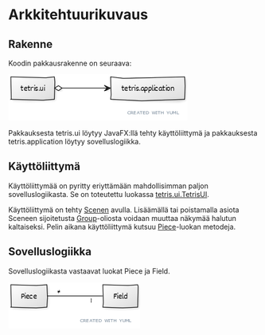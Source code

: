 # Arkkitehtuurikuvaus

## Rakenne

Koodin pakkausrakenne on seuraava:

<img src="https://github.com/Jannepen/ot-harjoitustyo/blob/master/dokumentaatio/kuvat/pakkauskaavio.png">

Pakkauksesta tetris.ui löytyy JavaFX:llä tehty käyttöliittymä ja pakkauksesta tetris.application löytyy sovelluslogiikka.

## Käyttöliittymä

Käyttöliittymää on pyritty eriyttämään mahdollisimman paljon sovelluslogiikasta. Se on toteutettu luokassa [tetris.ui.TetrisUI](https://github.com/Jannepen/ot-harjoitustyo/blob/master/Tetris/src/main/java/tetris/ui/TetrisUi.java). 

Käyttöliittymä on tehty [Scenen](https://docs.oracle.com/javase/8/javafx/api/javafx/scene/Scene.html) avulla. Lisäämällä tai poistamalla asiota Sceneen sijoitetusta [Group](https://docs.oracle.com/javase/8/javafx/api/javafx/scene/Group.html)-oliosta voidaan muuttaa näkymää halutun kaltaiseksi. Pelin aikana käyttöliittymä kutsuu [Piece](https://github.com/Jannepen/ot-harjoitustyo/blob/master/Tetris/src/main/java/tetris/application/Piece.java)-luokan metodeja.

## Sovelluslogiikka

Sovelluslogiikasta vastaavat luokat Piece ja Field.

<img src="https://github.com/Jannepen/ot-harjoitustyo/blob/master/dokumentaatio/kuvat/luokkakaavio.png">
